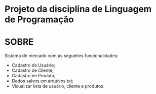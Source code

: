 # Projeto da disciplina de Linguagem de Programação

# SOBRE
Sistema de mercado com as seguintes funcionalidades:
    <ul>
        <li>Cadastro de Usuário;</li>
    <li>Cadastro de Cliente;</li>
    <li>Cadastro de Produto;</li>
    <li> Dados salvos em arquivos txt;</li>
    <li>Visualizar lista de usuário, cliente e produtos.</li>
    </ul>
    
    
    
    
   
    
    
